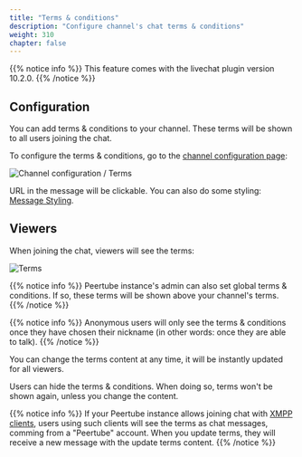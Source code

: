 ```yaml
---
title: "Terms & conditions"
description: "Configure channel's chat terms & conditions"
weight: 310
chapter: false
---
```


{{% notice info %}}
This feature comes with the livechat plugin version 10.2.0.
{{% /notice %}}

## Configuration

You can add terms & conditions to your channel.
These terms will be shown to all users joining the chat.

To configure the terms & conditions, go to the [channel configuration page](/peertube-plugin-livechat/documentation/user/streamers/channel):

![Channel configuration / Terms](/peertube-plugin-livechat/images/channel_terms_config.png?classes=shadow,border&height=400px)

URL in the message will be clickable.
You can also do some styling: [Message Styling](https://xmpp.org/extensions/xep-0393.html).

## Viewers

When joining the chat, viewers will see the terms:

![Terms](/peertube-plugin-livechat/images/terms.png?classes=shadow,border&height=400px)

{{% notice info %}}
Peertube instance's admin can also set global terms & conditions.
If so, these terms will be shown above your channel's terms.
{{% /notice %}}

{{% notice info %}}
Anonymous users will only see the terms & conditions once they have chosen their nickname (in other words: once they are able to talk).
{{% /notice %}}

You can change the terms content at any time, it will be instantly updated for all viewers.

Users can hide the terms & conditions.
When doing so, terms won't be shown again, unless you change the content.

{{% notice info %}}
If your Peertube instance allows joining chat with [XMPP clients](https://livingston.frama.io/peertube-plugin-livechat/documentation/admin/advanced/xmpp_clients/), users using such clients will see the terms as chat messages, comming from a "Peertube" account.
When you update terms, they will receive a new message with the update terms content.
{{% /notice %}}
